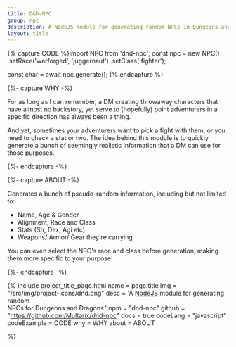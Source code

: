 ```yaml
---
title: D&D-NPC
group: npc
description: A NodeJS module for generating random NPCs in Dungeons and Dragons.
layout: title
---
```


{% capture CODE %}import NPC from 'dnd-npc';
const npc = new NPC()
   .setRace('warforged', 'juggernaut')
   .setClass('fighter');

const char = await npc.generate();
{% endcapture %}


{%- capture WHY -%}
<p>For as long as I can remember, a DM creating throwaway characters that have almost no backstory, yet serve to (hopefully) point adventurers in a specific direction has always been a thing.</p>

<p>And yet, sometimes your adventurers want to pick a fight with them, or you need to check a stat or two. The idea behind this module is to quickly generate a bunch of seemingly realistic information that a DM can use for those purposes.</p>
{%- endcapture -%}


{%- capture ABOUT -%}
<p>Generates a bunch of pseudo-random information, including but not limited to:</p>
<ul>
	<li>Name, Age & Gender</li>
	<li>Alignment, Race and Class</li>
	<li>Stats (Str, Dex, Agi etc)</li>
	<li>Weapons/ Armor/ Gear they're carrying</li>
</ul>

<p>You can even select the NPC's race and class before generation, making them more specific to your purpose!</p>

{%- endcapture -%}


{% include project_title_page.html
	name		= page.title
	img			= "/src/img/project-icons/dnd.png"
	desc		= 'A <a class="open-in-new" href="https://nodejs.org">NodeJS</a> module for generating random<br>NPCs for Dungeons and Dragons.'
	npm			= "dnd-npc"
	github		= "https://github.com/Multarix/dnd-npc"
	docs		= true
	codeLang	= "javascript"
	codeExample	= CODE
	why			= WHY
	about 		= ABOUT
	
%}
